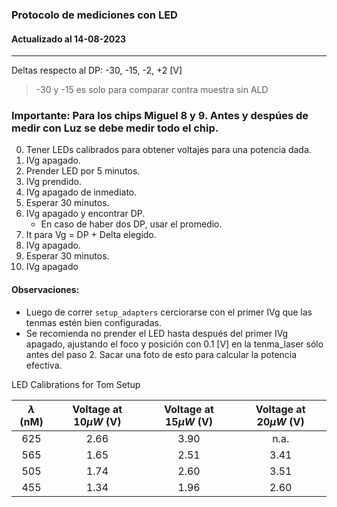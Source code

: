 ### Protocolo de mediciones con LED
#### Actualizado al 14-08-2023
---

Deltas respecto al DP: -30, -15, -2, +2 [V] 
> -30 y -15 es solo para comparar contra muestra sin ALD

### Importante: Para los chips Miguel 8 y 9. Antes y despúes de medir con Luz se debe medir todo el chip.

0. Tener LEDs calibrados para obtener voltajes para una potencia dada.
1. IVg apagado.
2. Prender LED por 5 minutos.
3. IVg prendido.
4. IVg apagado de inmediato.
5. Esperar 30 minutos.
6. IVg apagado y encontrar DP.
    + En caso de haber dos DP, usar el promedio.
7. It para Vg = DP + Delta elegido.
8. IVg apagado.
9. Esperar 30 minutos.
10. IVg apagado

#### Observaciones:
+ Luego de correr `setup_adapters` cerciorarse con el primer IVg que las tenmas estén bien configuradas.
+ Se recomienda no prender el LED hasta después del primer IVg apagado, ajustando el foco y posición con 0.1 [V] en la tenma_laser sólo antes del paso 2. Sacar una foto de esto para calcular la potencia efectiva. 


LED Calibrations for Tom Setup

| $\lambda$ (nM) | Voltage at $10\mu W$ (V) | Voltage at $15\mu W$ (V) | Voltage at $20\mu W$ (V) |
|:--------------:|:------------------------:|:------------------------:|:------------------------:|
|       625      |           2.66           |           3.90           |           n.a.           |
|       565      |           1.65           |           2.51           |           3.41           |
|       505      |           1.74           |           2.60           |           3.51           |
|       455      |           1.34           |           1.96           |           2.60           |
